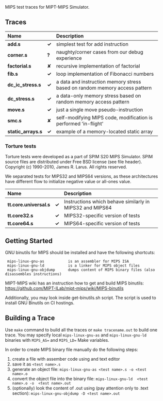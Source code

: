 MIPS test traces for MIPT-MIPS Simulator.


## Traces

| Name |  | Description
|:--|:-|:-----------|
| **add.s** | **✓** | simplest test for add instruction
| **corner.s** | **?** | naughty/corner cases from our debug experience
| **factorial.s** | ✘ | recursive implementation of factorial
| **fib.s** | **✓**  | loop implementation of Fibonacci numbers
| **dc_ic_stress.s** | **✓**  | a data and instruction memory stress based on random memory access pattern
| **dc_stress.s** | **✓**  | a data-only memory stress based on random memory access pattern
| **move.s** | **✓**  | just a single move pseudo-instruction
| **smc.s** | ✘ | self-modifying MIPS code, modification is performed 'in-flight'
| **static_arrays.s** | **✓**  | example of a memory-located static array

### Torture tests

Torture tests were developed as a part of SPIM S20 MIPS Simulator. SPIM source files are distributed under Free BSD license (see file header). Copyright (c) 1990-2010, James R. Larus. All rights reserved.

We separated tests for MIPS32 and MIPS64 versions, as these architectures have different flow to initialize negative value or all-ones value.

| Name |  | Description
|:--|:-|:-----------|
| **tt.core.universal.s** | **✓**  | Instructions which behave similarly in MIPS32 and MIPS64 |
| **tt.core32.s** | **✓**  | MIPS32-specific version of tests |
| **tt.core64.s** | **✓**  | MIPS64-specific version of tests |

## Getting Started

GNU binutils for MIPS should be installed and have the following shortcuts:

     mips-linux-gnu-as           is an assembler for MIPS ISA
     mips-linux-gnu-ld           is a linker for MIPS object files
     mips-linux-gnu-objdump      dumps content of MIPS binary files (also disassembles instructions)

MIPT-MIPS wiki has an instruction how to get and build MIPS binutils: https://github.com/MIPT-ILab/mipt-mips/wiki/MIPS-binutils

Additionally, you may look inside get-binutils.sh script. The script is used to install GNU Binutils on CI hostings.

## Building a Trace

Use `make` command to build all the traces or `make tracename.out` to build one trace. You may specify local `mips-linux-gnu-as` and `mips-linux-gnu-ld` binaries with `MIPS_AS=` and `MIPS_LD=` Make variables.

In order to create MIPS binary file manually do the following steps:

1. create a file with assember code using and text editor
2. save it as `<test name>.s`
3. generate an object file: `mips-linux-gnu-as <test name>.s -o <test name>.o`
4. convert the object file into the binary file: `mips-linux-gnu-ld  <test name>.o -o  <test name>.out`
5. (optionally) look the content of <test name>.out using (pay attention only to .text section): `mips-linux-gnu-objdump -D <test name>.out`
